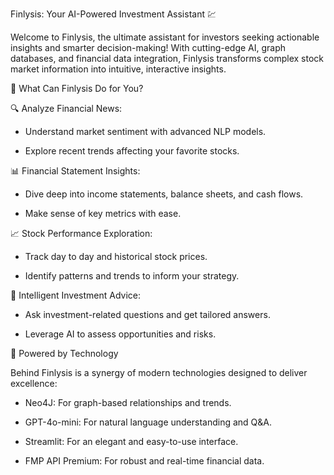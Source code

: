 Finlysis: Your AI-Powered Investment Assistant 💹

Welcome to Finlysis, the ultimate assistant for investors seeking actionable insights and smarter decision-making! With cutting-edge AI, graph databases, and financial data integration, Finlysis transforms complex stock market information into intuitive, interactive insights.

🚀 What Can Finlysis Do for You?

🔍 Analyze Financial News:

- Understand market sentiment with advanced NLP models.

- Explore recent trends affecting your favorite stocks.

📊 Financial Statement Insights:

- Dive deep into income statements, balance sheets, and cash flows.

- Make sense of key metrics with ease.

📈 Stock Performance Exploration:

- Track day to day and historical stock prices.

- Identify patterns and trends to inform your strategy.

🧠 Intelligent Investment Advice:

- Ask investment-related questions and get tailored answers.

- Leverage AI to assess opportunities and risks.



 

🌌 Powered by Technology

Behind Finlysis is a synergy of modern technologies designed to deliver excellence:

- Neo4J: For graph-based relationships and trends.

- GPT-4o-mini: For natural language understanding and Q&A.

- Streamlit: For an elegant and easy-to-use interface.

- FMP API Premium: For robust and real-time financial data.
